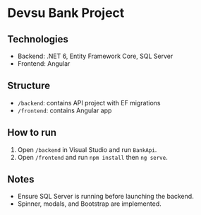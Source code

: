 # Devsu Bank Project

## Technologies
- Backend: .NET 6, Entity Framework Core, SQL Server
- Frontend: Angular

## Structure
- `/backend`: contains API project with EF migrations
- `/frontend`: contains Angular app

## How to run
1. Open `/backend` in Visual Studio and run `BankApi`.
2. Open `/frontend` and run `npm install` then `ng serve`.

## Notes
- Ensure SQL Server is running before launching the backend.
- Spinner, modals, and Bootstrap are implemented.
